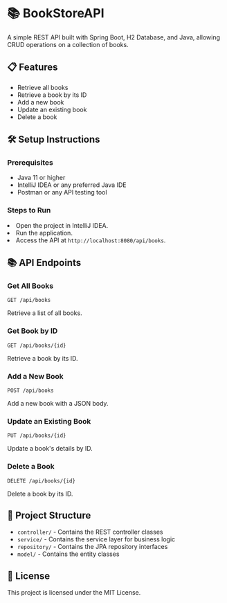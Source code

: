 <body>

<h1>📚 BookStoreAPI</h1>
<p>A simple REST API built with Spring Boot, H2 Database, and Java, allowing CRUD operations on a collection of books.</p>

<h2>📋 Features</h2>
<ul>
  <li>Retrieve all books</li>
  <li>Retrieve a book by its ID</li>
  <li>Add a new book</li>
  <li>Update an existing book</li>
  <li>Delete a book</li>
</ul>

<h2>🛠️ Setup Instructions</h2>

<h3>Prerequisites</h3>
<ul>
  <li>Java 11 or higher</li>
  <li>IntelliJ IDEA or any preferred Java IDE</li>
  <li>Postman or any API testing tool</li>
</ul>

<h3>Steps to Run</h3>
  <li>Open the project in IntelliJ IDEA.</li>
  <li>Run the application.</li>
  <li>Access the API at <code>http://localhost:8080/api/books</code>.</li>
</ol>

<h2>📚 API Endpoints</h2>
<h3>Get All Books</h3>
<pre><code>GET /api/books</code></pre>
<p>Retrieve a list of all books.</p>

<h3>Get Book by ID</h3>
<pre><code>GET /api/books/{id}</code></pre>
<p>Retrieve a book by its ID.</p>

<h3>Add a New Book</h3>
<pre><code>POST /api/books</code></pre>
<p>Add a new book with a JSON body.</p>

<h3>Update an Existing Book</h3>
<pre><code>PUT /api/books/{id}</code></pre>
<p>Update a book's details by ID.</p>

<h3>Delete a Book</h3>
<pre><code>DELETE /api/books/{id}</code></pre>
<p>Delete a book by its ID.</p>

<h2>📂 Project Structure</h2>
<ul>
  <li><code>controller/</code> - Contains the REST controller classes</li>
  <li><code>service/</code> - Contains the service layer for business logic</li>
  <li><code>repository/</code> - Contains the JPA repository interfaces</li>
  <li><code>model/</code> - Contains the entity classes</li>
</ul>

<h2>📄 License</h2>
<p>This project is licensed under the MIT License.</p>

</body>
</html>
